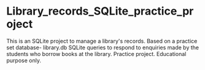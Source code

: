 # Library_records_SQLite_practice_project
This is an SQLite project to manage a library's records.  Based on a practice set database- library.db   SQLite queries to respond to enquiries made by the students who borrow books at the library. Practice project. Educational purpose only.

